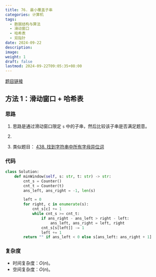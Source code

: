 ```yaml
---
title: 76. 最小覆盖子串
categories: 计算机
tags:
  - 数据结构与算法
  - 滑动窗口
  - 哈希表
  - 双指针
date: 2024-09-22
description: 
image: 
weight: 1
draft: false
lastmod: 2024-09-22T09:05:35+08:00
---
```

[题目链接](https://leetcode.cn/problems/minimum-window-substring/description/?envType=study-plan-v2&envId=top-100-liked)

## 方法 1：滑动窗口 + 哈希表

### 思路

1. 思路是通过滑动窗口限定 `s` 中的子串，然后比较该子串是否满足题意。
2. 

3. 类似题目：
[438. 找到字符串中所有字母异位词](https://leetcode.cn/problems/find-all-anagrams-in-a-string/description/) 

### 代码

```python
class Solution:
    def minWindow(self, s: str, t: str) -> str:
        cnt_s = Counter()
        cnt_t = Counter(t)
        ans_left, ans_right = -1, len(s)

        left = 0
        for right, c in enumerate(s):
            cnt_s[c] += 1
            while cnt_s >= cnt_t:
                if ans_right - ans_left > right - left:
                    ans_left, ans_right = left, right
                cnt_s[s[left]] -= 1
                left += 1
        return "" if ans_left < 0 else s[ans_left: ans_right + 1] 
```

### 复杂度
- 时间复杂度：$O(n)$。
- 空间复杂度：$O(n)$。


